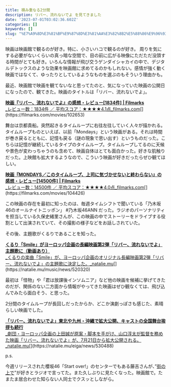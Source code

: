 ```yaml
---
title: 積み重なる2分間
description: リバー、流れないでよ を見てきました
date: '2023-07-01T03:02:36.602Z'
categories: []
keywords: []
slug: "%E7%A9%8D%E3%81%BF%E9%87%8D%E3%81%AA%E3%82%8B2%E5%88%86%E9%96%93"
---
```

映画は映画館で観るのが好き。特に、小さいハコで観るのが好き。 周りを気にする必要がないくらいの真っ暗な空間で、目の前に広がる映像にただただ没頭する時間がとても好き。いろんな情報が飛び交うゲンダイシャカイの中で、デジタルデトックスのような効果を映画館に求めてるのかもしれない。感情が強く動く映画ではなくて、ゆったりとしているようなものを選ぶのもそういう理由かも。

最近、映画館で映画を観てないなと思ってたのと、気になっていた映画の公開日になったので、観てきた。映画のタイトルは「リバー、流れないでよ」。

[**映画『リバー、流れないでよ』の感想・レビュー\[1834件\] | Filmarks**  
_レビュー数：1834件 ／ 平均スコア：★★★★4.1点_filmarks.com](https://filmarks.com/movies/102653 "https://filmarks.com/movies/102653")[](https://filmarks.com/movies/102653)

舞台は京都貴船。突然起きるタイムループに右往左往していく人々が描かれる。タイムループものといえば、以前「Mondays」という映画がある。それは時間が巻き戻るとともに、記憶も戻る（謎の現象で思い出す）というものだった。こちらは記憶が継続しているタイプのタイムループ。タイムループしてるのに天候や景色が変わっちゃうのも含めて、映画自体はとても面白かった。好きな肌触りだった。上映館も拡大するようなので、こういう映画が好きだったらぜひ観てほしい。

[**映画『MONDAYS／このタイムループ、上司に気づかせないと終わらない』の感想・レビュー\[14500件\] | Filmarks**  
_レビュー数：14500件 ／ 平均スコア：★★★★4.0点_filmarks.com](https://filmarks.com/movies/104426 "https://filmarks.com/movies/104426")[](https://filmarks.com/movies/104426)

この映画の存在を最初に知ったのは、毎週タイムシフトで聞いている「乃木坂46のオールナイトニッポン」 #乃木坂46ANN だった。ラジオのパーソナリティを担当している久保史緒里さんが、この映画の中でストーリーをドライブする役割として出演されていて、その撮影の様子などをお話しされていた。

その後、主題歌がくるりであることを知った。

[**くるり「Smile」がヨーロッパ企画の長編映画第2弾「リバー、流れないでよ」主題歌に（動画あり）**  
_くるりの楽曲「Smile」が、ヨーロッパ企画のオリジナル長編映画第2弾「リバー、流れないでよ」の主題歌に決定した。_natalie.mu](https://natalie.mu/music/news/520320 "https://natalie.mu/music/news/520320")[](https://natalie.mu/music/news/520320)

最初は「怪物」や「君は放課後インソムニア」など他の映画を候補に挙げてきたのだが、関係のない二方面から情報がやってきた映画はぜひ観なくては、飛び込んでみたら面白そう、と思った。

2分間のタイムループが長回しだったからか、どこか演劇っぽさも感じた、素晴らしい映画でした。

[**「リバー、流れないでよ」東北や九州・沖縄で拡大公開、キャストの全国舞台挨拶も続行**  
_劇団・ヨーロッパ企画の上田誠が原案・脚本を手がけ、山口淳太が監督を務めた映画「リバー、流れないでよ」が、7月21日から拡大公開される。_natalie.mu](https://natalie.mu/eiga/news/530488 "https://natalie.mu/eiga/news/530488")[](https://natalie.mu/eiga/news/530488)

p.s.

今週リリースされた櫻坂46「Start over!」のセンターでもある藤吉さんが、”[街の上で](https://filmarks.com/movies/85972)”が好きとラジオで言ってた。また久しぶりに見たくなった。映画館で。たまたま居合わせた知らない人同士でクスッとしながら。